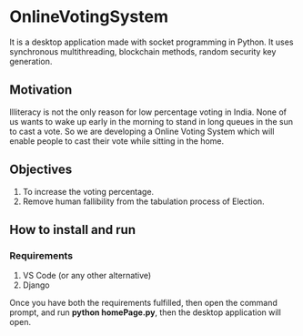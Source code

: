 # OnlineVotingSystem
It is a desktop application made with socket programming in Python. It uses synchronous multithreading, blockchain methods, random security key generation.

## Motivation
Illiteracy is not the only reason for low percentage voting in India. None of us wants to wake up early in the morning to stand in long queues in the sun to cast a vote. So we are developing a Online Voting System which will enable people to cast their vote while sitting in the home.

## Objectives
1. To increase the voting percentage.
2. Remove human fallibility from the tabulation process of Election.

## How to install and run
### Requirements
1. VS Code (or any other alternative)
2. Django

Once you have both the requirements fulfilled, then open the command prompt, and run **python homePage.py**, then the desktop application will open.
